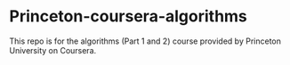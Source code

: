 # Princeton-coursera-algorithms
This repo is for the algorithms (Part 1 and 2) course provided by Princeton University on Coursera.
